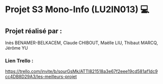 # Projet S3 Mono-Info (LU2IN013) 💻

## Projet réalisé par :
Inès BENAMER-BELKACEM, Claude CHIBOUT, Maëlle LIU, Thibaut MARCQ, Jérôme YU

### Lien Trello :
https://trello.com/invite/b/sourGsMk/ATTI821518a3e67f2eee19cd581af1dc9cc4DB8D29A3/les-meilleurs-projet



